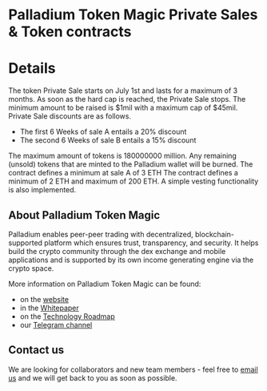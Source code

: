 # Palladium Token Magic Private Sales & Token contracts

# Details

The token Private Sale starts on July 1st and lasts for a maximum of 3 months. As soon as the hard cap is reached, the Private Sale stops.
The minimum amount to be raised is $1mil with a maximum cap of $45mil. Private Sale discounts are as follows.
- The first 6 Weeks of sale A entails a 20% discount  
- The second 6 Weeks of sale B entails a 15% discount

The maximum amount of tokens is 180000000 million. Any remaining (unsold) tokens that are minted to the Palladium wallet will be burned.
The contract defines a minimum at sale A of 3 ETH 
The contract defines a minimum of 2 ETH and maximum of 200 ETH.
A simple vesting functionality is also implemented.


## About Palladium Token Magic

Palladium enables peer-peer trading with decentralized, blockchain-supported platform which ensures trust, transparency, and security. It helps build the crypto community through the dex exchange and mobile applications and is supported by its own income generating engine via the crypto space.

More information on Palladium Token Magic can be found:
- on the [website](https://mycoinsbot.com/private-sale-palladium/)
- in the [Whitepaper](https://)
- on the [Technology Roadmap](https://https://drive.google.com/file/d/1p8vOxwaYPFVt22SgPnTK4Gw4m_jGhZks/view?usp=sharing)
- our [Telegram channel](https://t.me/joinchat/HlkDkxChO7XrVDAWhFomCw)


## Contact us

We are looking for collaborators and new team members - feel free to [email us](mailto:cryptoclasseswithbenny@gmail.com) and we will get back to you as soon as possible.
